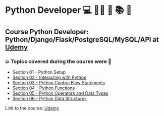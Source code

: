 # Python Developer 💻 🧑‍💻 :snake: :books: :game_die:
## Course Python Developer: Python/Django/Flask/PostgreSQL/MySQL/API at [Udemy](https://www.udemy.com/course/python-developer-pythondjangoflaskpostgresqlmysqlapi/)
### :boom: Topics covered during the course were :rocket:
- Section 01 - Python Setup
- [Section 02 - Interacting with Python](https://github.com/romulovieira777/Python_Developer/tree/main/Section%2002%20-%20Interacting%20with%20Python)
- [Section 03 - Python Control Flow Statements](https://github.com/romulovieira777/Python_Developer/tree/main/Section%2003%20-%20Python%20Control%20Flow%20Statements)
- [Section 04 - Python Functions](https://github.com/romulovieira777/Python_Developer/tree/main/Section%2004%20-%20Python%20Functions)
- [Section 05 - Python Operators and Data Types](https://github.com/romulovieira777/Python_Developer/tree/main/Section%2005%20-%20Python%20Operators%20and%20Data%20Types)
- [Section 06 - Python Data Structures](https://github.com/romulovieira777/Python_Developer/tree/main/Section%2006%20-%20Python%20Data%20Structures)

Link to the course: [Udemy](https://www.udemy.com/course/python-developer-pythondjangoflaskpostgresqlmysqlapi/)
